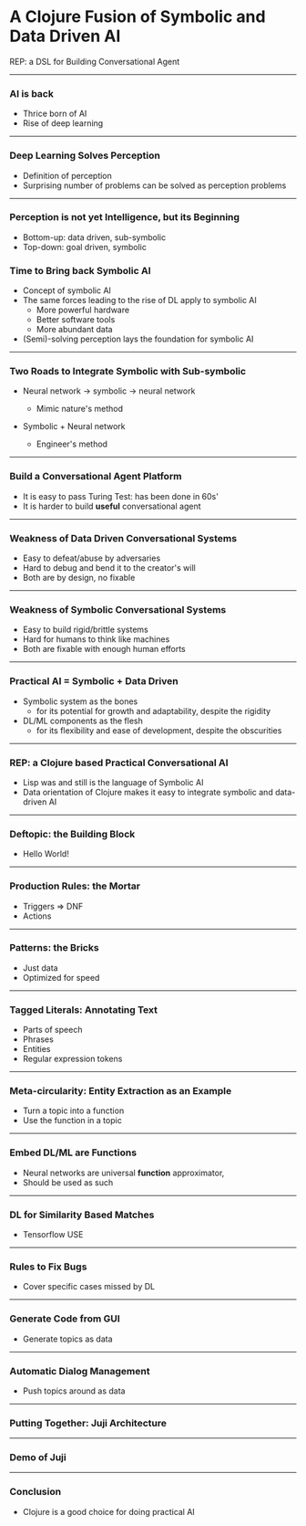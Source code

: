 # A Clojure Fusion of Symbolic and Data Driven AI

REP: a DSL for Building Conversational Agent

---

### AI is back

- Thrice born of AI
- Rise of deep learning

---

### Deep Learning Solves Perception

- Definition of perception
- Surprising number of problems can be solved as perception problems

---

### Perception is not yet Intelligence, but its Beginning

- Bottom-up: data driven, sub-symbolic
- Top-down: goal driven, symbolic

### Time to Bring back Symbolic AI

- Concept of symbolic AI
- The same forces leading to the rise of DL apply to symbolic AI
  - More powerful hardware
  - Better software tools
  - More abundant data
- (Semi)-solving perception lays the foundation for symbolic AI

---

### Two Roads to Integrate Symbolic with Sub-symbolic

- Neural network -> symbolic -> neural network
  - Mimic nature's method

- Symbolic + Neural network
  - Engineer's method

---

### Build a Conversational Agent Platform

- It is easy to pass Turing Test: has been done in 60s'
- It is harder to build **useful** conversational agent

---

### Weakness of Data Driven Conversational Systems

- Easy to defeat/abuse by adversaries
- Hard to debug and bend it to the creator's will
- Both are by design, no fixable

---

### Weakness of Symbolic Conversational Systems

- Easy to build rigid/brittle systems
- Hard for humans to think like machines
- Both are fixable with enough human efforts

---

### Practical AI = Symbolic + Data Driven

- Symbolic system as the bones
  - for its potential for growth and adaptability, despite the rigidity
- DL/ML components as the flesh
  - for its flexibility and ease of development, despite the obscurities

---

### REP: a Clojure based Practical Conversational AI

- Lisp was and still is the language of Symbolic AI
- Data orientation of Clojure makes it easy to integrate symbolic and data-driven AI

---

### Deftopic: the Building Block

- Hello World!

---

### Production Rules: the Mortar

- Triggers => DNF
- Actions

---

### Patterns: the Bricks

- Just data
- Optimized for speed

---

### Tagged Literals: Annotating Text

- Parts of speech
- Phrases
- Entities
- Regular expression tokens

---

### Meta-circularity: Entity Extraction as an Example

- Turn a topic into a function
- Use the function in a topic

---

### Embed DL/ML are Functions

- Neural networks are universal **function** approximator,
- Should be used as such

---

### DL for Similarity Based Matches

- Tensorflow USE

---

### Rules to Fix Bugs

- Cover specific cases missed by DL

---
###  Generate Code from GUI

- Generate topics as data

---

### Automatic Dialog Management

- Push topics around as data

---

### Putting Together: Juji Architecture

---

### Demo of Juji

---

### Conclusion

- Clojure is a good choice for doing practical AI
